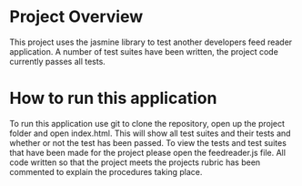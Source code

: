 # Project Overview

This project uses the jasmine library to test another developers feed reader application. A number of test suites have been written, the project code currently passes all tests.

# How to run this application

To run this application use git to clone the repository, open up the project folder and open index.html. This will show all test suites and their tests and whether or not the test has been passed. To view the tests and test suites that have been made for the project please open the feedreader.js file. All code written so that the project meets the projects rubric has been commented to explain the procedures taking place.
